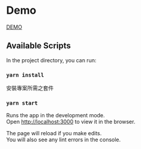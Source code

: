 # Demo
<a href="https://ponti.netlify.app/">DEMO</a>



## Available Scripts

In the project directory, you can run:

### `yarn install`
安裝專案所需之套件

### `yarn start`

Runs the app in the development mode.<br />
Open [http://localhost:3000](http://localhost:3000) to view it in the browser.

The page will reload if you make edits.<br />
You will also see any lint errors in the console.

